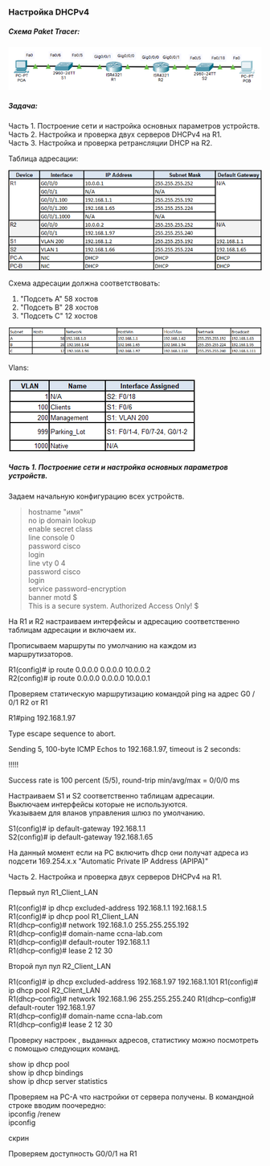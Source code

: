 ### **Настройка DHCPv4**

##### **Схема Paket Tracer:**

![Scheme](https://github.com/Cooler1213/Otus-Network/blob/37bb58b96d1e507d3eb2a657462a07a2de71d186/Lab/DHCPv4/Scheme%20v4.png)

##### Задача:

Часть 1. Построение сети и настройка основных параметров устройств.  
Часть 2. Настройка и проверка двух серверов DHCPv4 на R1.  
Часть 3. Настройка и проверка ретрансляции DHCP на R2.   

Таблица адресации:

![IP](https://github.com/Cooler1213/Otus-Network/blob/f4ca1c7a366edbb844ca06151599a39213227bc0/Lab/DHCPv4/IP.png)

Схема адресации должна соответствовать:
1. "Подсеть A" 58 хостов
2. "Подсеть B" 28 хостов
3. "Подсеть C" 12 хостов

![Subnet](https://github.com/Cooler1213/Otus-Network/blob/f4ca1c7a366edbb844ca06151599a39213227bc0/Lab/DHCPv4/Subnet.png)

Vlans:

![Vlan](https://github.com/Cooler1213/Otus-Network/blob/f4ca1c7a366edbb844ca06151599a39213227bc0/Lab/DHCPv4/Vlan.png)

##### Часть 1. Построение сети и настройка основных параметров устройств.

Задаем начальную конфигурацию всех устройств.

> hostname "имя"  
> no ip domain lookup  
> enable secret class  
> line console 0   
> password cisco  
> login  
> line vty 0 4  
> password cisco  
> login  
> service password-encryption  
> banner motd $  
> This is a secure system. Authorized Access Only! $

На R1 и R2 настраиваем интерфейсы и адресацию соответственно таблицам адресации и включаем их.

Прописываем маршруты по умолчанию на каждом из маршрутизаторов.

R1(config)# ip route 0.0.0.0 0.0.0.0 10.0.0.2  
R2(config)# ip route 0.0.0.0 0.0.0.0 10.0.0.1

Проверяем статическую маршрутизацию командой ping на адрес G0 / 0/1 R2 от R1

R1#ping 192.168.1.97 

Type escape sequence to abort.

Sending 5, 100-byte ICMP Echos to 192.168.1.97, timeout is 2 seconds:

!!!!!

Success rate is 100 percent (5/5), round-trip min/avg/max = 0/0/0 ms



Настраиваем S1 и S2 соответственно таблицам адресации.  
Выключаем интерфейсы которые не используются.  
Указываем для вланов управления шлюз по умолчанию.

S1(config)# ip default-gateway 192.168.1.1  
S2(config)# ip default-gateway 192.168.1.65

На данный момент если на PC включить dhcp они получат адреса из подсети  169.254.x.x "Automatic Private IP Address (APIPA)" 



Часть 2. Настройка и проверка двух серверов DHCPv4 на R1. 

Первый пул R1_Client_LAN

R1(config)# ip dhcp excluded-address 192.168.1.1 192.168.1.5  
R1(config)# ip dhcp pool R1_Client_LAN   
R1(dhcp–config)# network 192.168.1.0 255.255.255.192  
R1(dhcp–config)# domain-name ccna-lab.com  
R1(dhcp–config)# default-router 192.168.1.1  
R1(dhcp–config)# lease 2 12 30

Второй пул пул R2_Client_LAN

R1(config)# ip dhcp excluded-address 192.168.1.97 192.168.1.101
R1(config)# ip dhcp pool R2_Client_LAN  
R1(dhcp–config)# network 192.168.1.96 255.255.255.240
R1(dhcp–config)# default-router 192.168.1.97  
R1(dhcp–config)# domain-name ccna-lab.com  
R1(dhcp–config)# lease 2 12 30

Проверку настроек , выданных адресов, статистику можно посмотреть с помощью следующих команд.

show ip dhcp pool   
show ip dhcp bindings  
show ip dhcp server statistics

Проверяем на PC-A что настройки от сервера получены.
В командной строке вводим поочередно:  
ipconfig /renew  
ipconfig 

скрин

Проверяем доступность G0/0/1 на R1



